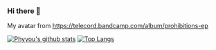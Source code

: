 ### Hi there 👋

My avatar from https://telecord.bandcamp.com/album/prohibitions-ep

[![Phyyou's github stats](https://github-readme-stats-git-masterrstaa-rickstaa.vercel.app/api?username=Phyyou&show_icons=true)](https://github.com/anuraghazra/github-readme-stats)
</a>
[![Top Langs](https://github-readme-stats-git-masterrstaa-rickstaa.vercel.app/api/top-langs/?username=Phyyou&hide_border=true&layout=compact)](https://github.com/anuraghazra/github-readme-stats)



<!--
**phyyou/phyyou** is a ✨ _special_ ✨ repository because its `README.md` (this file) appears on your GitHub profile.

Here are some ideas to get you started:

- 🔭 I’m currently working on ...
- 🌱 I’m currently learning ...
- 👯 I’m looking to collaborate on ...
- 🤔 I’m looking for help with ...
- 💬 Ask me about ...
- 📫 How to reach me: ...
- 😄 Pronouns: ...
- ⚡ Fun fact: ...
-->

